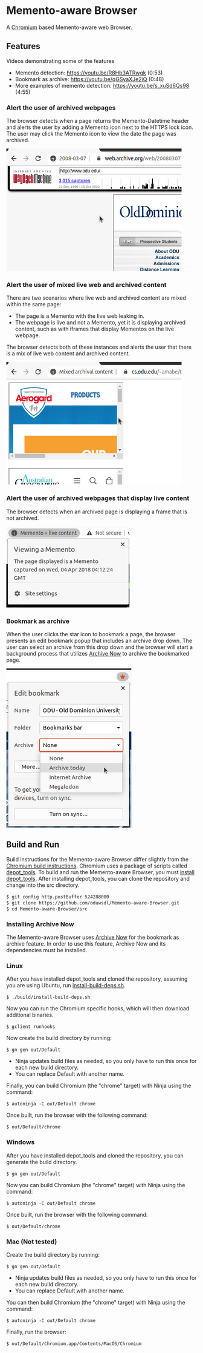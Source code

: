 
# Memento-aware Browser
A [Chromium](https://www.chromium.org/Home) based Memento-aware web Browser.

## Features

Videos demonstrating some of the features
* Memento detection: <https://youtu.be/R8Hb3ATRwgk> (0:53)
* Bookmark as archive: <https://youtu.be/qGSyaXJe2jQ> (0:48)
* More examples of memento detection: <https://youtu.be/s_xuSd6Qs98> (4:55)

### Alert the user of archived webpages

The browser detects when a page returns the Memento-Datetime header and alerts the user by adding a Memento icon next to the HTTPS lock icon. The user may click the Memento icon to view the date the page was archived.

![](docs/GIFs/memento-popup.gif?raw=true)

### Alert the user of mixed live web and archived content

There are two scenarios where live web and archived content are mixed within the same page:

  * The page is a Memento with the live web leaking in.
  * The webpage is live and not a Memento, yet it is displaying archived content, such as with iframes that display Mementos on the live webpage.
  
The browser detects both of these instances and alerts the user that there is a mix of live web content and archived content.

![](docs/GIFs/mixed-archival-content.gif?raw=true)

### Alert the user of archived webpages that display live content

The browser detects when an archived page is displaying a frame that is not archived.

![](docs/images/memento-plus-live-content.png?raw=true)

### Bookmark as archive

When the user clicks the star icon to bookmark a page, the browser presents an edit bookmark popup that includes an archive drop down. The user can select an archive from this drop down and the browser will start a background process that utilizes [Archive Now](https://github.com/oduwsdl/archivenow) to archive the bookmarked page.

![](docs/images/bookmark-as-archive.png?raw=true)

## Build and Run
Build instructions for the Memento-aware Browser differ slightly from the [Chromium build instructions](https://www.chromium.org/developers/how-tos/get-the-code).
Chromium uses a package of scripts called [depot_tools](https://dev.chromium.org/developers/how-tos/depottools). To build and run the Memento-aware Browser, you must [install depot_tools](https://commondatastorage.googleapis.com/chrome-infra-docs/flat/depot_tools/docs/html/depot_tools_tutorial.html#_setting_up).
After installing depot_tools, you can clone the repository and change into the src directory.
```
$ git config http.postBuffer 524288000
$ git clone https://github.com/oduwsdl/Memento-aware-Browser.git
$ cd Memento-aware-Browser/src
```

### Installing Archive Now

The Memento-aware Browser uses [Archive Now](https://github.com/oduwsdl/archivenow) for the bookmark as archive feature. In order to use this feature, Archive Now and its dependencies must be installed.

### Linux
After you have installed depot_tools and cloned the repository, assuming you are using Ubuntu, run [install-build-deps.sh](https://chromium.googlesource.com/chromium/src/+/master/build/install-build-deps.sh).
```
$ ./build/install-build-deps.sh
```
Now you can run the Chromium specific hooks, which will then download additional binaries.
```
$ gclient runhooks
```
Now create the build directory by running:
```
$ gn gen out/Default
```
* Ninja updates build files as needed, so you only have to run this once for each new build directory.
* You can replace Default with another name.

Finally, you can build Chromium (the "chrome" target) with Ninja using the command:
```
$ autoninja -C out/Default chrome
```
Once built, run the browser with the following command:
```
$ out/Default/chrome
```
### Windows
After you have installed depot_tools and cloned the repository, you can generate the build directory.
```
$ gn gen out/Default
```
Now you can build Chromium (the "chrome" target) with Ninja using the command:
```
$ autoninja -C out/Default chrome
```
Once built, run the browser with the following command:
```
$ out/Default/chrome
```
### Mac (Not tested)
Create the build directory by running:
```
$ gn gen out/Default
```
* Ninja updates build files as needed, so you only have to run this once for each new build directory.
* You can replace Default with another name.

You can then build Chromium (the "chrome" target) with Ninja using the command:
```
$ autoninja -C out/Default chrome
```
Finally, run the browser:
```
$ out/Default/Chromium.app/Contents/MacOS/Chromium
```
